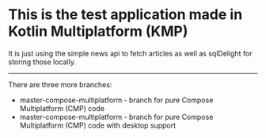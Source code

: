 <h1>This is the test application made in Kotlin Multiplatform (KMP)</h1>
It is just using the simple news api to fetch articles as well as sqlDelight for storing those locally.

---

There are three more branches:
* master-compose-multiplatform - branch for pure Compose Multiplatform (CMP) code
* master-compose-multiplatform - branch for pure Compose Multiplatform (CMP) code with desktop support

